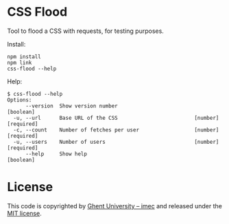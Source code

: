 # CSS Flood


Tool to flood a CSS with requests, for testing purposes.

Install:

```
npm install
npm link
css-flood --help
```

Help:

```
$ css-flood --help
Options:
      --version  Show version number                                   [boolean]
  -u, --url      Base URL of the CSS                         [number] [required]
  -c, --count    Number of fetches per user                  [number] [required]
  -u, --users    Number of users                             [number] [required]
      --help     Show help                                             [boolean]

```

# License

This code is copyrighted by [Ghent University – imec](http://idlab.ugent.be/) and released under the [MIT license](http://opensource.org/licenses/MIT).
